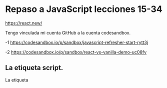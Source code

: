 # Repaso a JavaScript lecciones 15-34

https://react.new/

Tengo vinculada mi cuenta GitHub a la cuenta codesandbox.

-1 https://codesandbox.io/p/sandbox/javascript-refresher-start-rytt3j

-2 https://codesandbox.io/p/sandbox/react-vs-vanilla-demo-uc08fv

## La etiqueta script.

La etiqueta <script> en HTML se utiliza para incrustar o enlazar scripts de cliente, como JavaScript, dentro de una página web. Nosotros la usaremos para los segundo.
```
<script src="mi-script.js"></script>
```
![image](https://github.com/user-attachments/assets/560aa670-e0f5-4eae-91e4-7c8c46434dd4)

![image](https://github.com/user-attachments/assets/de360015-55c1-4480-8518-913c9b9ea24e)

